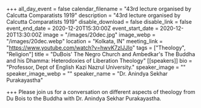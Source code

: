 +++
all_day_event = false
calendar_filename = "43rd lecture organised by Calcutta Comparatists 1919"
description = "43rd lecture organised by Calcutta Comparatists 1919"
disable_download = false
disable_link = false
event_end_date = 2020-12-20T15:30:00Z
event_start_date = 2020-12-20T13:30:00Z
image = "/images/20dec.jpg"
image_webp = "/images/20dec.webp"
location = "Kolkata, IN"
meeting_link = "https://www.youtube.com/watch?v=hwvK7zIJJIo"
tags = ["Theology", "Religion"]
title = "DuBois' The Negro Church and Ambedkar's The Buddha and his Dhamma: Heterodoxies of Liberation Theology"
[[speakers]]
bio = "Professor, Dept of English Kazi Nazrul University."
speaker_image = ""
speaker_image_webp = ""
speaker_name = "Dr. Anindya Sekhar Purakayastha"

+++
Please join us for a conversation on different aspects of theology from Du Bois to the Buddha with Dr. Anindya Sekhar Purakayastha.